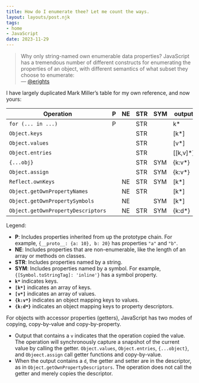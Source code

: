 ```yaml
---
title: How do I enumerate thee? Let me count the ways.
layout: layouts/post.njk
tags:
- home
- JavaScript
date: 2023-11-29
---
```


> Why only string-named own enumerable data properties? JavaScript has a tremendous number of different constructs for enumerating the properties of an object, with different semantics of what subset they choose to enumerate:
> <br>— [@erights](https://github.com/endojs/endo/blob/e1c63bf140be27a9c65538be207103b70cb06100/packages/pass-style/doc/copyRecord-guarantees.md#how-do-i-enumerate-thee-let-me-list-the-ways)

I have largely duplicated Mark Miller’s table for my own reference, and now yours:

| Operation                          | P | NE | STR | SYM | output    |
| ---------------------------------- | - | -- | --- | --- | --------- |
| `for (... in ...)`                 | P |    | STR |     | k*        |
| `Object.keys`                      |   |    | STR |     | [k*]      |
| `Object.values`                    |   |    | STR |     | [v*]      |
| `Object.entries`                   |   |    | STR |     | [[k,v]*]  |
| `{...obj}`                         |   |    | STR | SYM | {k:v*}    |
| `Object.assign`                    |   |    | STR | SYM | {k:v*}    |
| `Reflect.ownKeys`                  |   | NE | STR | SYM | [k*]      |
| `Object.getOwnPropertyNames`       |   | NE | STR |     | [k*]      |
| `Object.getOwnPropertySymbols`     |   | NE |     | SYM | [k*]      |
| `Object.getOwnPropertyDescriptors` |   | NE | STR | SYM | {k:d*}    |

Legend:

* **P**: Includes properties inherited from up the prototype chain. For
  example, `{__proto__: {a: 10}, b: 20}` has properties `"a"` and `"b"`.
* **NE**: Includes properties that are non-enumerable, like the length of an
  array or methods on classes.
* **STR**: Includes properties named by a string.
* **SYM**: Includes properties named by a symbol. For example,
  `{[Symbol.toStringTag]: 'inline'}` has a symbol property.
* **`k*`** indicates keys.
* **`[k*]`** indicates an array of keys.
* **`[v*]`** indicates an array of values.
* **`{k:v*}`** indicates an object mapping keys to values.
* **`{k:d*}`** indicates an object mapping keys to property descriptors.

For objects with accessor properties (getters), JavaScript has two modes of
copying, copy-by-value and copy-by-property.

* Output that contains a `v` indicates that the operation copied the value.
  The operation will synchronously capture a snapshot of the current
  value by calling the getter.
  `Object.values`, `Object.entries`, `{...object}`, and `Objeect.assign`
  call getter functions and copy-by-value.
* When the output contains a `d`, the getter and setter are in the descriptor,
  as in `Object.getOwnPropertyDescriptors`.
  The operation does not call the getter and merely copies the descriptor.
